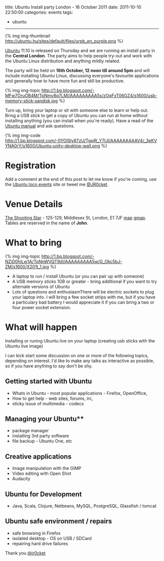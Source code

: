 title: Ubuntu Install party London - 16 October 2011
date: 2011-10-10 22:50:00
categories: events
tags: 
- ubuntu
---

{% img img-thumbnail http://ubuntu.hu/sites/default/files/urpb_en_purple.png %}

[Ubuntu](http://www.ubuntu.com) 11.10 is released on Thursday and we are running an install party in the **Central London**. The party aims to  help people try-out and work with the Ubuntu Linux distribution and anything mildly related.

The party will be held on **16th October, 12 noon till around 5pm** and will include installing Ubuntu Linux, discussing everyone's favourite applications and generally how to have more fun and still be productive.

<!-- more -->

{% img img-topic http://1.bp.blogspot.com/-MFw7OruOB4M/TpNmv8q7LMI/AAAAAAAAA5s/zOqFxT06GZ4/s1600/usb-memory-stick-sandisk.jpg %}

Turn up, bring your laptop or sit with someone else to learn or help out.  Bring a USB stick to get a copy of Ubuntu you can run at home without installing anything (you can install when you're ready). Have a read of the [Ubuntu manual](http://ubuntu-manual.org/) and ask questions.

{% img img-code http://1.bp.blogspot.com/-0YOlSly87zU/TgpjR_Y7lJI/AAAAAAAAAV4/_3eKVYNA0rY/s1600/Ubuntu-unity-desktop-wall.png %}

# Registration

Add a comment at the end of this post to let me know if you're coming, use the [Ubuntu loco events](http://loco.ubuntu.com/events/ubuntu-uk/1340/detail/) site or tweet me [@JR0cket](https://twitter.com/#%21/JR0cket).

# Venue Details

[The Shooting Star](http://www.beerintheevening.com/pubs/s/48/4862/Shooting_Star/Liverpool_Street) - 125-129, Middlesex St, London, E1 7JF [map](http://www.beerintheevening.com/cgi-bin/map_link.cgi?id=4862&amp;type=8) [gmap](http://www.beerintheevening.com/cgi-bin/map_link.cgi?id=4862&amp;type=10).  Tables are reserved in the name of **John**.

# What to bring

{% img img-topic http://1.bp.blogspot.com/-NZiD0hiLw1A/TpNnWVQT9dI/AAAAAAAAA5w/G_Okc5bJ-ZM/s1600/X201t_1.jpg %}

*   A laptop to run / install Ubuntu (or you can pair up with someone) 
*   A USB memory sticks 1GB or greater - bring additional if you want to try alternate versions of Ubuntu 
*   Lots of questions and enthusiasmThere will be electric sockets to plug your laptop into.  I will bring a few socket strips with me, but if you have a particulary bad battery I would appreciate it if you can bring a two or four power socket extension.

# What will happen

Installing or runing Ubuntu live on your laptop (creating usb sticks with the Ubuntu live image)

I can kick start some discussion on one or more of the following topics, depending on interest.  I'd like to make any talks as interactive as possible, so if you have anything to say don't be shy.

## Getting started with Ubuntu
- Whats in Ubuntu - most popular  applications - Firefox, OpenOffice,  
- How to get help - web sites,  forums, irc, 
- sticky issue of multimedia - codecs

## Managing  your Ubuntu**
- package manager 
- installing 3rd party software 
-  file backup - Ubuntu One, etc

## Creative applications
- Image manipulation with the GIMP  
- Video editing with Open Shot 
- Audacity

## Ubuntu for Development
- Java, Scala, Clojure, Netbeans, MySQL, PostgreSQL, Glassfish / tomcat

## Ubuntu safe environment / repairs
- safe browsing in Firefox 
- isolated desktop - OS on USB / SDCard
- repairing hard drive failures

Thank you
[@jr0cket](https://twitter.com/jr0cket)
